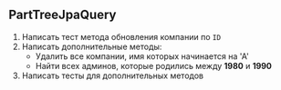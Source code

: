 ## PartTreeJpaQuery
1) Написать тест метода обновления компании по `ID`
2) Написать дополнительные методы:
    - Удалить все компании, имя которых начинается на 'А'
    - Найти всех админов, которые родились между **1980** и **1990**
3) Написать тесты для дополнительных методов